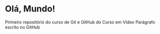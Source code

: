 # Olá, Mundo!
 Primeiro repositório do curso de Git e GitHub do Curso em Vídeo
 Parágrafo escrito no GitHub
